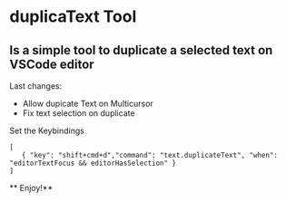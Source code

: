 # duplicaText Tool 
## Is a simple tool to duplicate a selected text on VSCode editor

Last changes:
- Allow dupicate Text on Multicursor
- Fix text selection on duplicate

Set the Keybindings
 ```
[
    { "key": "shift+cmd+d","command": "text.duplicateText", "when": "editorTextFocus && editorHasSelection" }    
]
 ```

** Enjoy!**
